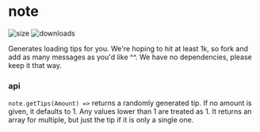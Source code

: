 # note
![size](https://img.shields.io/bundlephobia/min/@obscuredc/note/1.0.0)
![downloads](https://img.shields.io/github/downloads/obscuredc/note/total)

Generates loading tips for you. We're hoping to hit at least 1k, so fork and add as many messages as you'd like ^^. We have no dependencies, please keep it that way.
### api
`note.getTips(Amount) =>` returns a randomly generated tip. If no amount is given, it defaults to 1. Any values lower than 1 are treated as 1. It returns an array for multiple, but just the tip if it is only a single one.
